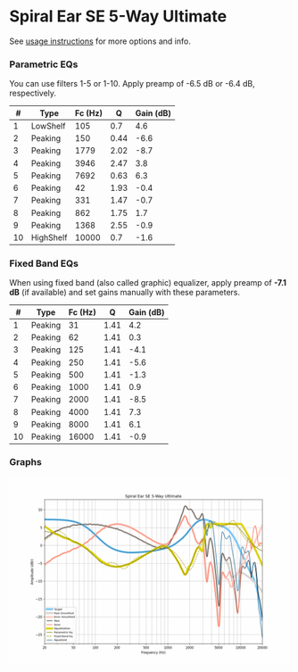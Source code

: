 # Spiral Ear SE 5-Way Ultimate
See [usage instructions](https://github.com/jaakkopasanen/AutoEq#usage) for more options and info.

### Parametric EQs
You can use filters 1-5 or 1-10. Apply preamp of -6.5 dB or -6.4 dB, respectively.

|   # | Type      |   Fc (Hz) |    Q |   Gain (dB) |
|-----|-----------|-----------|------|-------------|
|   1 | LowShelf  |       105 | 0.7  |         4.6 |
|   2 | Peaking   |       150 | 0.44 |        -6.6 |
|   3 | Peaking   |      1779 | 2.02 |        -8.7 |
|   4 | Peaking   |      3946 | 2.47 |         3.8 |
|   5 | Peaking   |      7692 | 0.63 |         6.3 |
|   6 | Peaking   |        42 | 1.93 |        -0.4 |
|   7 | Peaking   |       331 | 1.47 |        -0.7 |
|   8 | Peaking   |       862 | 1.75 |         1.7 |
|   9 | Peaking   |      1368 | 2.55 |        -0.9 |
|  10 | HighShelf |     10000 | 0.7  |        -1.6 |

### Fixed Band EQs
When using fixed band (also called graphic) equalizer, apply preamp of **-7.1 dB** (if available) and set gains manually with these parameters.

|   # | Type    |   Fc (Hz) |    Q |   Gain (dB) |
|-----|---------|-----------|------|-------------|
|   1 | Peaking |        31 | 1.41 |         4.2 |
|   2 | Peaking |        62 | 1.41 |         0.3 |
|   3 | Peaking |       125 | 1.41 |        -4.1 |
|   4 | Peaking |       250 | 1.41 |        -5.6 |
|   5 | Peaking |       500 | 1.41 |        -1.3 |
|   6 | Peaking |      1000 | 1.41 |         0.9 |
|   7 | Peaking |      2000 | 1.41 |        -8.5 |
|   8 | Peaking |      4000 | 1.41 |         7.3 |
|   9 | Peaking |      8000 | 1.41 |         6.1 |
|  10 | Peaking |     16000 | 1.41 |        -0.9 |

### Graphs
![](./Spiral%20Ear%20SE%205-Way%20Ultimate.png)
